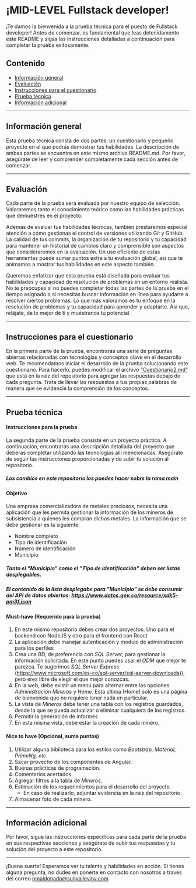 # ¡MID-LEVEL Fullstack developer!

¡Te damos la bienvenida a la prueba técnica para el puesto de Fullstack developer! Antes de comenzar, es fundamental que leas detenidamente este README y sigas las instrucciones detalladas a continuación para completar la prueba exitosamente.

## Contenido
* [Información general](#información-general)
* [Evaluación ](#evaluación)
* [Instrucciones para el cuestionario](#instrucciones-para-el-cuestionario)
* [Prueba técnica](#prueba-técnica)
* [Información adicional](#información-adicional)
***
## Información general
Esta prueba técnica consta de dos partes: un cuestionario y pequeño proyecto en el que podrás demostrar tus habilidades. La descripción de ambas partes se encuentra en este mismo archivo README.md. Por favor, asegúrate de leer y comprender completamente cada sección antes de comenzar.
***
## Evaluación
Cada parte de la prueba será evaluada por nuestro equipo de selección. Valoraremos tanto el conocimiento teórico como las habilidades prácticas que demuestres en el proyecto.

Además de evaluar tus habilidades técnicas, también prestaremos especial atención a cómo gestionas el control de versiones utilizando Git y GitHub. La calidad de tus commits, la organización de tu repositorio y tu capacidad para mantener un historial de cambios claro y comprensible son aspectos que consideraremos en la evaluación. Un uso eficiente de estas herramientas puede sumar puntos extra a tu evaluación global, así que te animamos a mostrar tus habilidades en este aspecto también.

Queremos enfatizar que esta prueba está diseñada para evaluar tus habilidades y capacidad de resolución de problemas en un entorno realista. No te preocupes si no puedes completar todas las partes de la prueba en el tiempo asignado o si necesitas buscar información en línea para ayudarte a resolver ciertos problemas. Lo que más valoramos es tu enfoque en la resolución de problemas y tu capacidad para aprender y adaptarte. Así que, relájate, da lo mejor de ti y muéstranos tu potencial.
***
## Instrucciones para el cuestionario
En la primera parte de la prueba, encontrarás una serie de preguntas abiertas relacionadas con tecnologías y conceptos clave en el desarrollo web. Te recomendamos iniciar el desarrollo de la prueba solucionando este cuestionario. Para hacerlo, puedes modificar el archivo ["Cuestionario2.md"](CUESTIONARIO2.md) que está en la raíz del repositorio para agregar las respuestas debajo de cada pregunta. Trata de llevar las respuestas a tus propias palabras de manera que se evidencie la comprensión de los conceptos.
***
## Prueba técnica

#### Instrucciones para la prueba
La segunda parte de la prueba consiste en un proyecto práctico. A continuación, encontrarás una descripción detallada del proyecto que deberás completar utilizando las tecnologías allí mencionadas. Asegúrate de seguir las instrucciones proporcionadas y de subir tu solución al repositorio.
##### Los cambios en este repositorio los puedes hacer sobre la rama main

#### Objetivo
Una empresa comercializadora de metales preciosos, necesita una aplicación que les permita gestionar la información de los mineros de subsistencia a quienes les compran dichos metales. La información que se debe gestionar es la siguiente:

- Nombre completo
- Tipo de identificación
- Número de identificación
- Municipio

##### Tanto el "Municipio" como el "Tipo de identificación" deben ser listas desplegables. 

##### El contenido de la lista desplegabe para "Municipio" se debe consumir del API de datos abiertos: https://www.datos.gov.co/resource/xdk5-pm3f.json 

#### Must-have (Requerido para la prueba)
1. En este mismo repositorio debes crear dos proyectos: Uno para el backend con NodeJS y otro para el frontend con React
2. La aplicación debe manejar autenticación y modulo de administración para los perfiles
3. Crea una BD, de preferencia con *SQL Server*, para gestionar la información solicitada. En este punto puedes usar el *ODM* que mejor te parezca. Te sugerimos *SQL Server Express* (https://www.microsoft.com/es-co/sql-server/sql-server-downloads)), pero eres libre de elegir el que mejor conozcas.
4. En la web, debe existir un menú para alternar entre las opciones *Administración* *Mineros* y *Home*. Esta última (Home) solo es una página de bienvenida que no requiere tener nada en particular.
5. La vista de *Mineros* debe tener una tabla con los registros guardados, desde la que se pueda actualizar o eliminar cualquiera de los registros.
6. Permitir la generación de informes
7. En esta misma vista, debe estar la creación de cada minero. 

#### Nice to have (Opcional, suma puntos)
1. Utilizar alguna biblioteca para los estilos como *Bootstrap, Material, PrimeNg, etc.*
2. Sacar provecho de los componentes de Angular.
3. Buenas prácticas de programación.
4. Comentarios acertados.
5. Agregar filtros a la tabla de *Mineros*.
6. Estimación de los requerimientos para el desarrollo del proyecto.
    - En caso de realizarlo, adjuntar evidencia en la raíz del repositorio.
7. Almacenar foto de cada minero.
***
## Información adicional
Por favor, sigue las instrucciones específicas para cada parte de la prueba en sus respectivas secciones y asegúrate de subir tus respuestas y tu solución del proyecto a este repositorio.
***
¡Buena suerte! Esperamos ver tu talento y habilidades en acción. Si tienes alguna pregunta, no dudes en ponerte en contacto con nosotros a través del correo pmaldonado@sunvalleyinv.com
